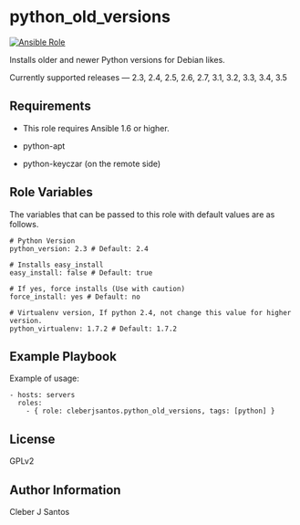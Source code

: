 python_old_versions
===================

[![Ansible Role](https://img.shields.io/ansible/role/5751.svg)](https://galaxy.ansible.com/list#/roles/5751)


Installs older and newer Python versions for Debian likes.

Currently supported releases — 2.3, 2.4, 2.5, 2.6, 2.7, 3.1, 3.2, 3.3, 3.4, 3.5


Requirements
------------

* This role requires Ansible 1.6 or higher.

* python-apt

* python-keyczar (on the remote side)


Role Variables
--------------

The variables that can be passed to this role with default values are as follows.

    # Python Version
    python_version: 2.3 # Default: 2.4

    # Installs easy_install
    easy_install: false # Default: true

    # If yes, force installs (Use with caution)
    force_install: yes # Default: no

    # Virtualenv version, If python 2.4, not change this value for higher version.
    python_virtualenv: 1.7.2 # Default: 1.7.2


Example Playbook
-----------------

Example of usage:

    - hosts: servers
      roles:
        - { role: cleberjsantos.python_old_versions, tags: [python] }

License
-------

GPLv2

Author Information
------------------

Cleber J Santos
